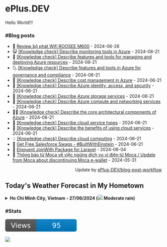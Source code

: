 # ePlus.DEV

Hello World!!!

### #Blog posts

- 🧰 [Review bộ phát Wifi ROOSEE M600](https://eplus.dev/review-bo-phat-wifi-roosee-m600) - 2024-06-26 
- 😺 [[Knowledge check] Describe monitoring tools in Azure](https://eplus.dev/knowledge-check-describe-monitoring-tools-in-azure) - 2024-06-21 
- 🗽 [[Knowledge check] Describe features and tools for managing and deploying Azure resources](https://eplus.dev/knowledge-check-describe-features-and-tools-for-managing-and-deploying-azure-resources) - 2024-06-21 
- 🌜 [[Knowledge check] Describe features and tools in Azure for governance and compliance](https://eplus.dev/knowledge-check-describe-features-and-tools-in-azure-for-governance-and-compliance) - 2024-06-21 
- 📝 [[Knowledge check] Describe cost management in Azure](https://eplus.dev/knowledge-check-describe-cost-management-in-azure) - 2024-06-21 
- 🚀 [[Knowledge check] Describe Azure identity, access, and security](https://eplus.dev/knowledge-check-describe-azure-identity-access-and-security) - 2024-06-21 
- 💼 [[Knowledge check] Describe Azure storage services](https://eplus.dev/knowledge-check-describe-azure-storage-services) - 2024-06-21 
- 🦣 [[Knowledge check] Describe Azure compute and networking services](https://eplus.dev/knowledge-check-describe-azure-compute-and-networking-services) - 2024-06-21 
- 👨‍🏫 [[Knowledge check] Describe the core architectural components of Azure](https://eplus.dev/knowledge-check-describe-the-core-architectural-components-of-azure) - 2024-06-21 
- 🔭 [[Knowledge check] Describe cloud service types](https://eplus.dev/knowledge-check-describe-cloud-service-types) - 2024-06-21 
- 🤡 [[Knowledge check] Describe the benefits of using cloud services](https://eplus.dev/knowledge-check-describe-the-benefits-of-using-cloud-services) - 2024-06-21 
- 💡 [[Knowledge check] Describe cloud computing](https://eplus.dev/knowledge-check-describe-cloud-computing) - 2024-06-21 
- 🦣 [Get Free Salesforce Swags - #BuiltWithEinstein](https://eplus.dev/get-free-salesforce-swags-builtwitheinstein) - 2024-06-21 
- 💪 [Eloquent JoinWith Package for Laravel](https://eplus.dev/eloquent-joinwith-package-for-laravel) - 2024-06-04 
- 🤡 [Thông báo từ Moca về việc ngừng dịch vụ ví điện tử Moca / Update from Moca about discontinuing Moca e-wallet](https://eplus.dev/thong-bao-tu-moca-ve-viec-ngung-dich-vu-vi-dien-tu-moca-update-from-moca-about-discontinuing-moca-e-wallet) - 2024-05-31 


<div align="right">
    Update by <a target="_blank" href="https://github.com/ePlus-DEV/blog-post-workflow">ePlus-DEV/blog-post-workflow</a>
</div>


## Today's Weather Forecast in My Hometown



<details>
    <summary><b>Ho Chi Minh City, Vietnam - 27/06/2024 (<img src="https://cdn.weatherapi.com/weather/64x64/day/302.png" width="25" /> Moderate rain)</b>
    </summary>

    
<table>
    <tr>
        <th>Hour</th>
        <td>00:00</td><td>01:00</td><td>02:00</td><td>03:00</td><td>04:00</td><td>05:00</td><td>06:00</td><td>07:00</td><td>08:00</td><td>09:00</td><td>10:00</td><td>11:00</td><td>12:00</td><td>13:00</td><td>14:00</td><td>15:00</td><td>16:00</td><td>17:00</td><td>18:00</td><td>19:00</td><td>20:00</td><td>21:00</td><td>22:00</td><td>23:00</td>
    </tr>
    <tr>
        <th>Weather</th>
        <td><img src="https://cdn.weatherapi.com/weather/64x64/night/353.png"></img></td><td><img src="https://cdn.weatherapi.com/weather/64x64/night/353.png"></img></td><td><img src="https://cdn.weatherapi.com/weather/64x64/night/176.png"></img></td><td><img src="https://cdn.weatherapi.com/weather/64x64/night/353.png"></img></td><td><img src="https://cdn.weatherapi.com/weather/64x64/night/176.png"></img></td><td><img src="https://cdn.weatherapi.com/weather/64x64/night/116.png"></img></td><td><img src="https://cdn.weatherapi.com/weather/64x64/day/143.png"></img></td><td><img src="https://cdn.weatherapi.com/weather/64x64/day/119.png"></img></td><td><img src="https://cdn.weatherapi.com/weather/64x64/day/116.png"></img></td><td><img src="https://cdn.weatherapi.com/weather/64x64/day/176.png"></img></td><td><img src="https://cdn.weatherapi.com/weather/64x64/day/176.png"></img></td><td><img src="https://cdn.weatherapi.com/weather/64x64/day/176.png"></img></td><td><img src="https://cdn.weatherapi.com/weather/64x64/day/353.png"></img></td><td><img src="https://cdn.weatherapi.com/weather/64x64/day/293.png"></img></td><td><img src="https://cdn.weatherapi.com/weather/64x64/day/353.png"></img></td><td><img src="https://cdn.weatherapi.com/weather/64x64/day/293.png"></img></td><td><img src="https://cdn.weatherapi.com/weather/64x64/day/353.png"></img></td><td><img src="https://cdn.weatherapi.com/weather/64x64/day/353.png"></img></td><td><img src="https://cdn.weatherapi.com/weather/64x64/day/353.png"></img></td><td><img src="https://cdn.weatherapi.com/weather/64x64/night/353.png"></img></td><td><img src="https://cdn.weatherapi.com/weather/64x64/night/122.png"></img></td><td><img src="https://cdn.weatherapi.com/weather/64x64/night/116.png"></img></td><td><img src="https://cdn.weatherapi.com/weather/64x64/night/176.png"></img></td><td><img src="https://cdn.weatherapi.com/weather/64x64/night/176.png"></img></td>
    </tr>
    <tr>
        <th>Condition</th>
        <td width="200px">Light rain shower</td><td width="200px">Light rain shower</td><td width="200px">Patchy rain nearby</td><td width="200px">Light rain shower</td><td width="200px">Patchy rain nearby</td><td width="200px">Partly Cloudy </td><td width="200px">Mist</td><td width="200px">Cloudy </td><td width="200px">Partly Cloudy </td><td width="200px">Patchy rain nearby</td><td width="200px">Patchy rain nearby</td><td width="200px">Patchy rain nearby</td><td width="200px">Light rain shower</td><td width="200px">Patchy light rain</td><td width="200px">Light rain shower</td><td width="200px">Patchy light rain</td><td width="200px">Light rain shower</td><td width="200px">Light rain shower</td><td width="200px">Light rain shower</td><td width="200px">Light rain shower</td><td width="200px">Overcast </td><td width="200px">Partly Cloudy </td><td width="200px">Patchy rain nearby</td><td width="200px">Patchy rain nearby</td>
    </tr>
    <tr>
        <th>Temperature</th>
        <td>26.7 °C</td><td>26.7 °C</td><td>26.5 °C</td><td>26 °C</td><td>26 °C</td><td>25.6 °C</td><td>26.1 °C</td><td>26 °C</td><td>27.4 °C</td><td>29.4 °C</td><td>31.2 °C</td><td>32.7 °C</td><td>33.3 °C</td><td>33.4 °C</td><td>33.3 °C</td><td>33.1 °C</td><td>31.5 °C</td><td>29.6 °C</td><td>27.8 °C</td><td>27.3 °C</td><td>27.1 °C</td><td>26.9 °C</td><td>26.5 °C</td><td>26.4 °C</td>
    </tr>
    <tr>
        <th>Wind</th>
        <td>5 kph</td><td>5.4 kph</td><td>5 kph</td><td>5 kph</td><td>6.1 kph</td><td>6.8 kph</td><td>6.1 kph</td><td>8.3 kph</td><td>7.6 kph</td><td>7.9 kph</td><td>7.2 kph</td><td>9 kph</td><td>10.1 kph</td><td>9.7 kph</td><td>8.3 kph</td><td>5 kph</td><td>4.7 kph</td><td>10.1 kph</td><td>12.2 kph</td><td>10.8 kph</td><td>10.1 kph</td><td>10.8 kph</td><td>10.1 kph</td><td>10.4 kph</td>
    </tr>
</table>


<div align="right">
    Updated at: 2024-06-26T23:39:39Z - by <a target="_blank"
        href="https://github.com/ePlus-DEV/weather-forecast">ePlus-DEV/weather-forecast</a>
</div>
</details>


### #Stats

[![Image of counter](https://github.com/ePlus-DEV/view-counter/blob/main/svg/685088620/badge.svg)](https://github.com/ePlus-DEV/view-counter/blob/main/readme/685088620/week.md)

![](https://komarev.com/ghpvc/?username=ePlus-DEV&style=for-the-badge)
